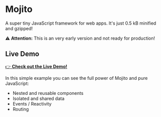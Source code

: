 # Mojito

A super tiny JavaScript framework for web apps. It's just 0.5 kB minified and gzipped!

⚠️ __Attention:__ This is an very early version and not ready for production!

## Live Demo

[👉 **Check out the Live Demo!**](https://cd.github.io/mojito/examples/todo-list/)

In this simple example you can see the full power of Mojito and pure JavaScript:

- Nested and reusable components
- Isolated and shared data
- Events / Reactivity
- Routing
